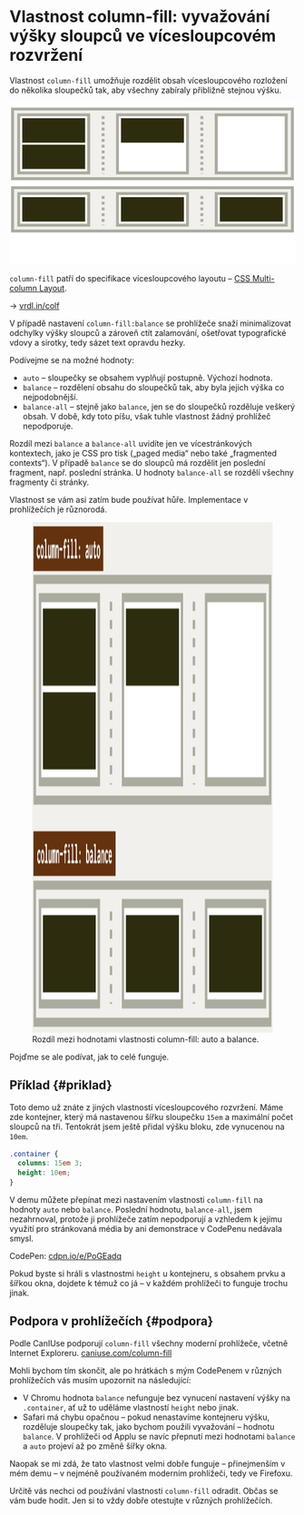 # Vlastnost column-fill: vyvažování výšky sloupců ve vícesloupcovém rozvržení

Vlastnost `column-fill` umožňuje rozdělit obsah vícesloupcového rozložení do několika sloupečků tak, aby všechny zabíraly přibližně stejnou výšku.

<div class="book-index" data-book-index="column-fill"></div>

<div class="connected" markdown="1">

![CSS vlastnost column-fill](../dist/images/small/vdlayout/css-multicol-fill-scheme.jpg)

<div class="web-only" markdown="1">

`column-fill` patří do specifikace vícesloupcového layoutu – [CSS Multi-column Layout](css-multicolumn.md).

</div>

<div class="ebook-only" markdown="1">

→ [vrdl.in/colf](https://www.vzhurudolu.cz/prirucka/css-multicol-fill)

</div>

</div>

V případě nastavení `column-fill:balance` se prohlížeče snaží minimalizovat odchylky výšky sloupců a zároveň ctít zalamování, ošetřovat typografické vdovy a sirotky, tedy sázet text opravdu hezky.

Podívejme se na možné hodnoty:

- `auto` – sloupečky se obsahem vyplňují postupně. Výchozí hodnota.
- `balance` – rozdělení obsahu do sloupečků tak, aby byla jejich výška co nejpodobnější.
- `balance-all` – stejně jako `balance`, jen se do sloupečků rozděluje veškerý obsah. V době, kdy toto píšu, však tuhle vlastnost žádný prohlížeč nepodporuje.

Rozdíl mezi `balance` a `balance-all` uvidíte jen ve vícestránkových kontextech, jako je CSS pro tisk („paged media“ nebo také „fragmented contexts“). V případě `balance` se do sloupců má rozdělit jen poslední fragment, např. poslední stránka. U hodnoty `balance-all` se rozdělí všechny fragmenty či stránky.

<!-- AdSnippet -->

Vlastnost se vám asi zatím bude používat hůře. Implementace v prohlížečích je různorodá.

<figure class="figure-thirds">
<img src="../dist/images/original/vdlayout/css-multicol-fill.jpg" width="1600" height="900" alt="CSS vlastnost column-fill">
<figcaption markdown="1">
Rozdíl mezi hodnotami vlastnosti column-fill: auto a balance.
</figcaption>
</figure>

Pojďme se ale podívat, jak to celé funguje.

## Příklad {#priklad}

Toto demo už znáte z jiných vlastností vícesloupcového rozvržení. Máme zde kontejner, který má nastavenou šířku sloupečku `15em` a maximální počet sloupců na tři. Tentokrát jsem ještě přidal výšku bloku, zde vynucenou na `10em`.

```css
.container {
  columns: 15em 3;
  height: 10em;
}
```

V demu můžete přepínat mezi nastavením vlastnosti `column-fill` na hodnoty `auto` nebo `balance`. Poslední hodnotu, `balance-all`, jsem nezahrnoval, protože ji prohlížeče zatím nepodporují a vzhledem k jejímu využití pro stránkovaná média by ani demonstrace v CodePenu nedávala smysl.

CodePen: [cdpn.io/e/PoGEadq](https://codepen.io/machal/pen/PoGEadq?editors=1000)

Pokud byste si hráli s vlastnostmi `height` u kontejneru, s obsahem prvku a šířkou okna, dojdete k témuž co já – v každém prohlížeči to funguje trochu jinak.

## Podpora v prohlížečích {#podpora}

Podle CanIUse podporují `column-fill` všechny moderní prohlížeče, včetně Internet Exploreru. [caniuse.com/column-fill](https://caniuse.com/?search=column-fill)

Mohli bychom tím skončit, ale po hrátkách s mým CodePenem v různých prohlížečích vás musím upozornit na následující:

- V Chromu hodnota `balance` nefunguje bez vynucení nastavení výšky na `.container`, ať už to uděláme vlastností `height` nebo jinak.
- Safari má chybu opačnou – pokud nenastavíme kontejneru výšku, rozděluje sloupečky tak, jako bychom použili vyvažování – hodnotu `balance`. V prohlížeči od Applu se navíc přepnutí mezi hodnotami `balance` a `auto` projeví až po změně šířky okna.

Naopak se mi zdá, že tato vlastnost velmi dobře funguje – přinejmenším v mém demu – v nejméně používaném moderním prohlížeči, tedy ve Firefoxu.

Určitě vás nechci od používání vlastnosti `column-fill` odradit. Občas se vám bude hodit. Jen si to vždy dobře otestujte v různých prohlížečích.

<!-- AdSnippet -->
